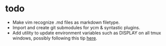 todo
====

* Make vim recognize .md files as markdown filetype.
* Import and create git submodules for ycm & syntastic plugins.
* Add utility to update environment variables such as DISPLAY on all tmux windows, possibly following this tip [here](https://raim.codingfarm.de/blog/2013/01/30/tmux-update-environment/).
